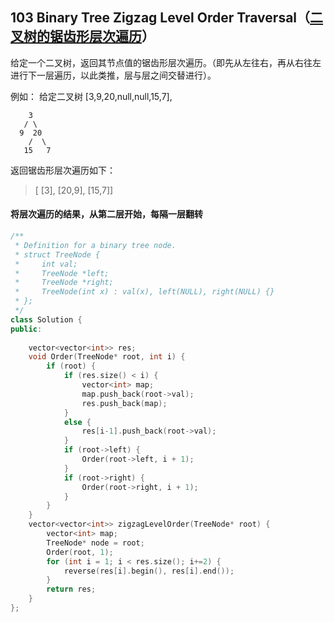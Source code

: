 ## 103 Binary Tree Zigzag Level Order Traversal（[二叉树的锯齿形层次遍历](https://leetcode-cn.com/problems/Binary-Tree-Zigzag-Level-Order-Traversal/)）

给定一个二叉树，返回其节点值的锯齿形层次遍历。（即先从左往右，再从右往左进行下一层遍历，以此类推，层与层之间交替进行）。

例如：
给定二叉树 [3,9,20,null,null,15,7],

```
    3
   / \
  9  20
    /  \
   15   7
```

返回锯齿形层次遍历如下：

> [ [3],
>   [20,9],
>   [15,7]]

#### 将层次遍历的结果，从第二层开始，每隔一层翻转

```c++
/**
 * Definition for a binary tree node.
 * struct TreeNode {
 *     int val;
 *     TreeNode *left;
 *     TreeNode *right;
 *     TreeNode(int x) : val(x), left(NULL), right(NULL) {}
 * };
 */
class Solution {
public:
    
    vector<vector<int>> res;
    void Order(TreeNode* root, int i) {
        if (root) {
            if (res.size() < i) {
                vector<int> map;
                map.push_back(root->val);
                res.push_back(map); 
            }
            else {
                res[i-1].push_back(root->val);
            }
            if (root->left) {
                Order(root->left, i + 1);
            }
            if (root->right) {
                Order(root->right, i + 1);
            }
        }
    }
    vector<vector<int>> zigzagLevelOrder(TreeNode* root) {
        vector<int> map;
        TreeNode* node = root;
        Order(root, 1);
        for (int i = 1; i < res.size(); i+=2) {
            reverse(res[i].begin(), res[i].end());
        }
        return res;
    }
};
```

